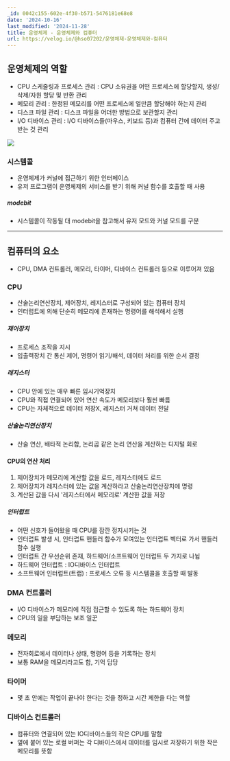 ```yaml
---
_id: 0042c155-602e-4f30-b571-5476181e68e8
date: '2024-10-16'
last_modified: '2024-11-28'
title: 운영체제 - 운영체제와 컴퓨터
url: https://velog.io/@hso07202/운영체제-운영체제와-컴퓨터
---
```


## 운영체제의 역할
- CPU 스케줄링과 프로세스 관리
  : CPU 소유권을 어떤 프로세스에 할당할지, 생성/삭제/자원 할당 및 반환 관리 
- 메모리 관리
  : 한정된 메모리를 어떤 프로세스에 얼만큼 할당해야 하는지 관리
- 디스크 파일 관리
  : 디스크 파일을 어더한 방법으로 보관할지 관리
- I/O 디바이스 관리
  : I/O 디바이스들(마우스, 키보드 등)과 컴퓨터 간에 데이터 주고받는 것 관리
  
![](https://velog.velcdn.com/images/hso07202/post/f01629c2-31eb-4ed9-9002-f0247274c277/image.png)
### 시스템콜
- 운영체제가 커널에 접근하기 위한 인터페이스
- 유저 프로그램이 운영체제의 서비스를 받기 위해 커널 함수를 호출할 때 사용

##### modebit
- 시스템콜이 작동될 대 modebit을 참고해서 유저 모드와 커널 모드를 구분

----

## 컴퓨터의 요소
- CPU, DMA 컨트롤러, 메모리, 타이머, 디바이스 컨트롤러 등으로 이루어져 있음

### CPU
- 산술논리연산장치, 제어장치, 레지스터로 구성되어 있는 컴퓨터 장치
- 인터럽트에 의해 단순히 메모리에 존재하는 명령어를 해석해서 실행

##### 제어장치
- 프로세스 조작을 지시
- 입출력장치 간 통신 제어, 명령어 읽기/해석, 데이터 처리를 위한 순서 결정

##### 레지스터
- CPU 안에 있는 매우 빠른 임시기억장치
- CPU와 직접 연결되어 있어 연산 속도가 메모리보다 훨씬 빠름
- CPU는 자체적으로 데이터 저장X, 레지스터 거쳐 데이터 전달

##### 산술논리연산장치
- 산술 연산, 배타적 논리합, 논리곱 같은 논리 연산을 계산하는 디지털 회로

#### CPU의 연산 처리
1. 제어장치가 메모리에 계산할 값을 로드, 레지스터에도 로드
2. 제어장치가 레지스터에 있는 값을 계산하라고 산술논리연산장치에 명령
3. 계산된 값을 다시 '레지스터에서 메모리로' 계산한 값을 저장

##### 인터럽트
- 어떤 신호가 들어왔을 때 CPU를 잠깐 정지시키는 것
- 인터럽트 발생 시, 인터럽트 핸들러 함수가 모여있는 인터럽트 벡터로 가서 핸들러 함수 실행
- 인터럽트 간 우선순위 존재, 하드웨어/소프트웨어 인터럽트 두 가지로 나뉨
- 하드웨어 인터럽트 : IO디바이스 인터럽트
- 소프트웨어 인터럽트(트랩) : 프로세스 오류 등 시스템콜을 호출할 때 발동

### DMA 컨트롤러
- I/O 디바이스가 메모리에 직접 접근할 수 있도록 하는 하드웨어 장치
- CPU의 일을 부담하는 보조 일꾼

### 메모리
- 전자회로에서 데이터나 상태, 명령어 등을 기록하는 장치
- 보통 RAM을 메모리라고도 함, 기억 담당

### 타이머
- 몇 초 안에는 작업이 끝나야 한다는 것을 정하고 시간 제한을 다는 역할

### 디바이스 컨트롤러
- 컴퓨터와 연결되어 있는 IO디바이스들의 작은 CPU를 말함
- 옆에 붙어 있는 로컬 버퍼는 각 디바이스에서 데이터를 임시로 저장하기 위한 작은 메모리를 뜻함